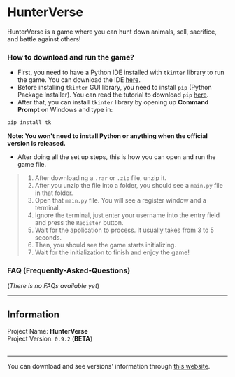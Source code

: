 # HunterVerse
HunterVerse is a game where you can hunt down animals, sell, sacrifice, and battle against others!

### How to download and run the game?
* First, you need to have a Python IDE installed with `tkinter` library to run the game. You can download the IDE [here](https://www.python.org/downloads/).<br>
* Before installing `tkinter` GUI library, you need to install `pip` (Python Package Installer). You can read the tutorial to download `pip` [here](https://pip.pypa.io/en/stable/installation/).<br>
* After that, you can install `tkinter` library by opening up **Command Prompt** on Windows and type in:
```py
pip install tk
```
**Note: You won't need to install Python or anything when the official version is released.**
* After doing all the set up steps, this is how you can open and run the game file.
> 1. After downloading a `.rar` or `.zip` file, unzip it.
> 2. After you unzip the file into a folder, you should see a `main.py` file in that folder.
> 3. Open that `main.py` file. You will see a register window and a terminal.
> 4. Ignore the terminal, just enter your username into the entry field and press the `Register` button.
> 5. Wait for the application to process. It usually takes from 3 to 5 seconds.
> 5. Then, you should see the game starts initializing.
> 6. Wait for the initialization to finish and enjoy the game!

### FAQ (Frequently-Asked-Questions)
(*There is no FAQs available yet*)

<hr>

## Information
Project Name: **HunterVerse**<br>
Project Version: `0.9.2` (**BETA**)<br><br>

<hr>

You can download and see versions' information through [this website](https://sites.google.com/view/project-hunterverse).
